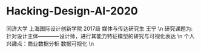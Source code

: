 # Hacking-Design-AI-2020
同济大学 上海国际设计创新学院 2017级 媒体与传达研究生 王宁 \n
研究课题为:针对设计主体————设计师，进行其能力特征模型的研究与可视化表达 \n
个人兴趣点：商业数据分析 数据可视化 \n